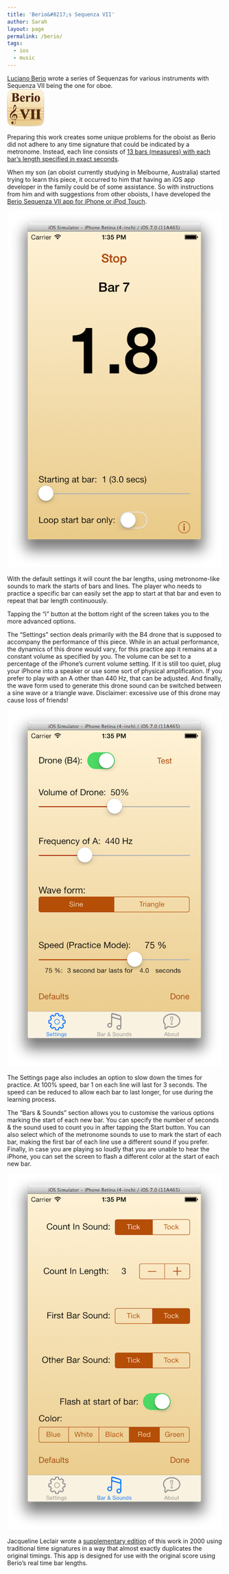 ```yaml
---
title: 'Berio&#8217;s Sequenza VII'
author: Sarah
layout: page
permalink: /berio/
tags:
  - ios
  - music
---
```

<a href="http://en.wikipedia.org/wiki/Luciano_Berio" target="_blank">Luciano Berio</a> wrote a series of Sequenzas for various instruments with Sequenza VII being the one for oboe.  
<img src="/images/Berio_icon.png" alt="Sequenza VII icon" width="86" height="86" />

Preparing this work creates some unique problems for the oboist as Berio did not adhere to any time signature that could be indicated by a metronome. Instead, each line consists of <a href="http://www.nuoboe.com/berio/html/factsheet.html" target="_blank">13 bars (measures) with each bar&#8217;s length specified in exact seconds</a>.

When my son (an oboist currently studying in Melbourne, Australia) started trying to learn this piece, it occurred to him that having an iOS app developer in the family could be of some assistance. So with instructions from him and with suggestions from other oboists, I have developed the <a href="https://itunes.apple.com/us/app/sequenza-vii/id730234638?mt=8&#038;uo=4" target="_blank">Berio Sequenza VII app for iPhone or iPod Touch</a>.

<img src="/images/Berio_2-500.png" alt="Berio&#039;s Sequenza VII" />

With the default settings it will count the bar lengths, using metronome-like sounds to mark the starts of bars and lines. The player who needs to practice a specific bar can easily set the app to start at that bar and even to repeat that bar length continuously.

Tapping the &#8220;i&#8221; button at the bottom right of the screen takes you to the more advanced options.

The &#8220;Settings&#8221; section deals primarily with the B4 drone that is supposed to accompany the performance of this piece. While in an actual performance, the dynamics of this drone would vary, for this practice app it remains at a constant volume as specified by you. The volume can be set to a percentage of the iPhone&#8217;s current volume setting. If it is still too quiet, plug your iPhone into a speaker or use some sort of physical amplification. If you prefer to play with an A other than 440 Hz, that can be adjusted. And finally, the wave form used to generate this drone sound can be switched between a sine wave or a triangle wave. Disclaimer: excessive use of this drone may cause loss of friends!

<img src="/images/Berio_3-500.png" alt="Settings" />

The Settings page also includes an option to slow down the times for practice. At 100% speed, bar 1 on each line will last for 3 seconds. The speed can be reduced to allow each bar to last longer, for use during the learning process.

The &#8220;Bars & Sounds&#8221; section allows you to customise the various options marking the start of each new bar. You can specify the number of seconds & the sound used to count you in after tapping the Start button. You can also select which of the metronome sounds to use to mark the start of each bar, making the first bar of each line use a different sound if you prefer. Finally, in case you are playing so loudly that you are unable to hear the iPhone, you can set the screen to flash a different color at the start of each new bar.

<img src="/images/Berio_4-500.png" alt="Bars & Sounds" />

Jacqueline Leclair wrote a <a href="http://www.nuoboe.com/berio/index.html" target="_blank">supplementary edition</a> of this work in 2000 using traditional time signatures in a way that almost exactly duplicates the original timings. This app is designed for use with the original score using Berio&#8217;s real time bar lengths.
